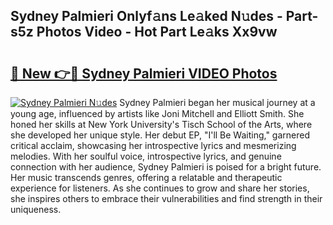 ## Sydney Palmieri Onlyf𝚊ns Le𝚊ked N𝚞des - Part-s5z Photos Video - Hot Part Le𝚊ks Xx9vw

# <h2><a href="http://ac41639.deff.icu/?id=Sydney+Palmieri">🔗 New 👉🔴 Sydney Palmieri VIDEO Photos</a></h2>

[![Sydney Palmieri N𝚞des](https://i.imgur.com/rIISA9y.gif)](http://ac41639.deff.icu/?id=Sydney+Palmieri)
Sydney Palmieri began her musical journey at a young age, influenced by artists like Joni Mitchell and Elliott Smith. She honed her skills at New York University's Tisch School of the Arts, where she developed her unique style. Her debut EP, "I'll Be Waiting," garnered critical acclaim, showcasing her introspective lyrics and mesmerizing melodies. With her soulful voice, introspective lyrics, and genuine connection with her audience, Sydney Palmieri is poised for a bright future. Her music transcends genres, offering a relatable and therapeutic experience for listeners. As she continues to grow and share her stories, she inspires others to embrace their vulnerabilities and find strength in their uniqueness.
